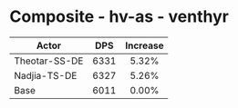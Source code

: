 # Composite - hv-as - venthyr
| Actor | DPS | Increase |
|---|:---:|:---:|
|Theotar-SS-DE|6331|5.32%|
|Nadjia-TS-DE|6327|5.26%|
|Base|6011|0.00%|

